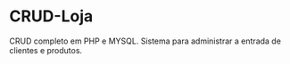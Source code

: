 # CRUD-Loja
CRUD completo em PHP e MYSQL. Sistema para administrar a entrada de clientes e produtos.
